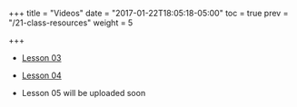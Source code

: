 +++
title = "Videos"
date = "2017-01-22T18:05:18-05:00"
toc = true
prev = "/21-class-resources"
weight = 5

+++

- [Lesson 03](https://www.youtube.com/watch?v=f-GaVPU1U-8)

- [Lesson 04](https://www.youtube.com/watch?v=bKIgmwVvPpo)

- Lesson 05 will be uploaded soon
